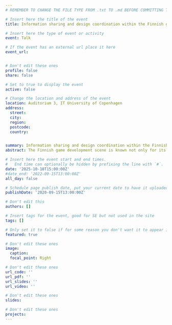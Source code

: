 ```yaml
---
# REMEMBER TO CHANGE THE FILE TYPE FROM .txt TO .md BEFORE COMMITTING THE ACTIVITY

# Insert here the title of the event
title: Information sharing and design coordination within the Finnish game development community

# Insert here the type of event or activity
event: Talk

# If the event has an external url place it here
event_url: 


# Don't edit these ones
profile: false
share: false

# Set to true to display the event
active: false

# Change the location and address of the event
location: Auditorium 3, IT University of Copenhagen
address: 
  street: 
  city: 
  region: 
  postcode: 
  country: 


summary: Information sharing and design coordination within the Finnish game development community - A talk by Professor J. Tuomas Harviainen
abstract: The Finnish game development scene is known not only for its hit games, but also its coopetitive atmosphere - the companies collaborate and compete at the same time. One of the key elements of this is a culture of very open interpersonal information sharing, taking place among both the very top personnel as well as common workers of all kinds. In Finland people share what in other countries would be considered company secrets, covered by NDAs. The talk will discuss how and why this culture of high trust exists, what are its benefits for the companies, and how the same ideas could be scaled elsewhere. It is based on research work Harviainen and professor Miikka J. Lehtonen (University of Tokyo College of Design) have been conducting for now over a decade within the games industry.

# Insert here the event start and end times.
#   End time can optionally be hidden by prefixing the line with `#`.
date: '2025-10-10T15:00:00Z'
#date_end: '2022-09-15T13:00:00Z'
all_day: false

# Schedule page publish date, put your current date to have it uploaded instanty
publishDate: '2020-09-15T13:00:00Z'

# Don't edit this
authors: []

# Insert tags for the event, good for SE but not used in the site
tags: []

# Only set it to false if for some reason you don't want it to appear in the home, but only in the archive
featured: true

# Don't edit these ones
image:
  caption: 
  focal_point: Right

# Don't edit these ones
url_code: ''
url_pdf: ''
url_slides: ''
url_video: ''

# Don't edit these ones
slides:

# Don't edit these ones
projects:
---
```

